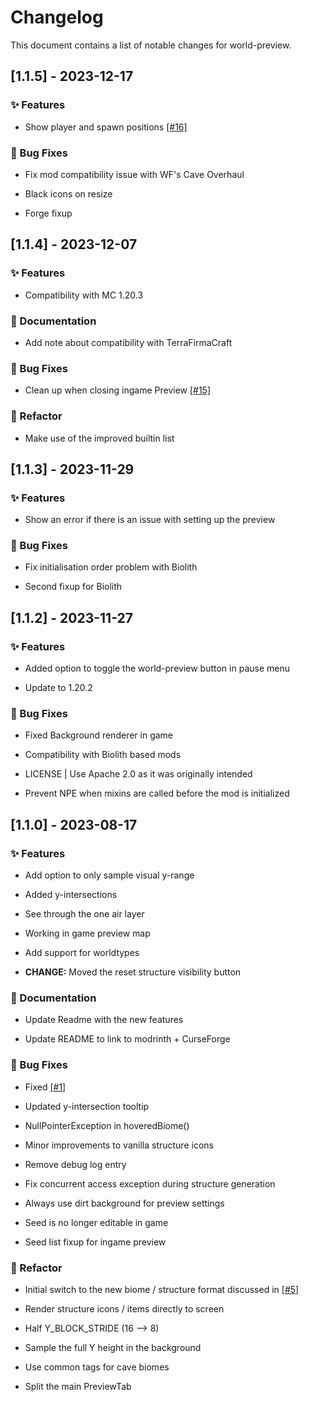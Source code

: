 # Changelog

This document contains a list of notable changes for world-preview.

## [1.1.5] - 2023-12-17

### ✨ Features

-  Show player and spawn positions [[#16]](https://github.com/caeruleusDraconis/world-preview/issues/16)


### 🐛 Bug Fixes

-  Fix mod compatibility issue with WF's Cave Overhaul

-  Black icons on resize

-  Forge fixup


## [1.1.4] - 2023-12-07

### ✨ Features

-  Compatibility with MC 1.20.3

### 📝 Documentation

-  Add note about compatibility with TerraFirmaCraft


### 🐛 Bug Fixes

-  Clean up when closing ingame Preview [[#15]](https://github.com/caeruleusDraconis/world-preview/issues/15)


### 🔧 Refactor

-  Make use of the improved builtin list


## [1.1.3] - 2023-11-29

### ✨ Features

-  Show an error if there is an issue with setting up the preview


### 🐛 Bug Fixes

-  Fix initialisation order problem with Biolith

-  Second fixup for Biolith


## [1.1.2] - 2023-11-27

### ✨ Features

-  Added option to toggle the world-preview button in pause menu

-  Update to 1.20.2


### 🐛 Bug Fixes

-  Fixed Background renderer in game

-  Compatibility with Biolith based mods

-  LICENSE | Use Apache 2.0 as it was originally intended

-  Prevent NPE when mixins are called before the mod is initialized


## [1.1.0] - 2023-08-17

### ✨ Features

-  Add option to only sample visual y-range

-  Added y-intersections

-  See through the one air layer

-  Working in game preview map

-  Add support for worldtypes

-  **CHANGE:** Moved the reset structure visibility button

### 📝 Documentation

-  Update Readme with the new features

-  Update README to link to modrinth + CurseForge

### 🐛 Bug Fixes

-  Fixed [[#1]](https://github.com/caeruleusDraconis/world-preview/issues/1)

-  Updated y-intersection tooltip

-  NullPointerException in hoveredBiome()

-  Minor improvements to vanilla structure icons

-  Remove debug log entry

-  Fix concurrent access exception during structure generation

-  Always use dirt background for preview settings

-  Seed is no longer editable in game

-  Seed list fixup for ingame preview


### 🔧 Refactor

-  Initial switch to the new biome / structure format discussed in [[#5]](https://github.com/caeruleusDraconis/world-preview/issues/5)

-  Render structure icons / items directly to screen

-  Half Y_BLOCK_STRIDE (16 --> 8)

-  Sample the full Y height in the background

-  Use common tags for cave biomes

-  Split the main PreviewTab


<!-- generated by git-cliff -->
